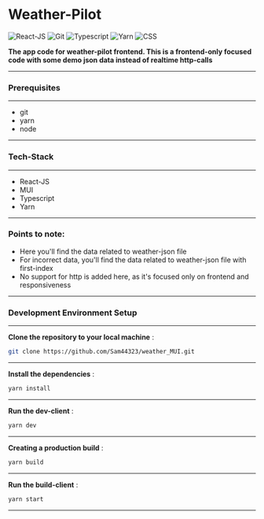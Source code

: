 # Weather-Pilot

![React-JS](https://img.shields.io/badge/-ReactJS-333333?style=for-the-badge&logo=react&logoColor=61dbfb)
![Git](https://img.shields.io/badge/-Git-333333?style=for-the-badge&logo=git&logoColor=61dbfb)
![Typescript](https://img.shields.io/badge/-Typescript-333333?style=for-the-badge&logo=typescript&logoColor=61dbfb)
![Yarn](https://img.shields.io/badge/-Yarn-333333?style=for-the-badge&logo=yarn&logoColor=61dbfb)
![CSS](https://img.shields.io/badge/-CSS-333333?style=for-the-badge&logo=css&logoColor=61dbfb)

**The app code for weather-pilot frontend. This is a frontend-only focused code with some demo json data instead of realtime http-calls**

---

### Prerequisites

---

- git
- yarn
- node

---

### Tech-Stack

---

- React-JS
- MUI
- Typescript
- Yarn

---

### Points to note:

- Here you'll find the data related to weather-json file
- For incorrect data, you'll find the data related to weather-json file with first-index
- No support for http is added here, as it's focused only on frontend and responsiveness

---

### Development Environment Setup

---

**Clone the repository to your local machine**
:

```bash
git clone https://github.com/Sam44323/weather_MUI.git
```

---

**Install the dependencies**
:

```bash
yarn install
```

---

**Run the dev-client**
:

```bash
yarn dev
```

---

**Creating a production build**
:

```bash
yarn build
```

---

**Run the build-client**
:

```bash
yarn start
```

---
